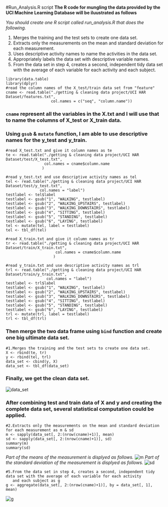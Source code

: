 #Run_Analysis.R script
**The R code for mungling the data provided by the UCI Machine Learning Database will be iluustrated as follows**

*You should create one R script called run_analysis.R that does the following.*

1. Merges the training and the test sets to create one data set.
2. Extracts only the measurements on the mean and standard deviation for each measurement.
3. Uses descriptive activity names to name the activities in the data set.
4. Appropriately labels the data set with descriptive variable names.
5. From the data set in step 4, creates a second, independent tidy data set with the average of each variable for each activity and each subject.

```
library(data.table)
library(dplyr)
#read the column names of the X_test/train data set from "feature"
cname <- read.table("./getting & cleaning data project/UCI HAR Dataset/features.txt",
                    col.names = c("seq", "column.name"))
```
### `cname` represent all the variables in the X.txt and I will use that to name the columns of X_test or X_train data.
### Using `gsub` & `mutate` function, I am able to use descriptive names for the y_test and y_train.
```
#read X_test.txt and give it column names as te
te <- read.table("./getting & cleaning data project/UCI HAR Dataset/test/X_test.txt",
                 col.names = cname$column.name
                )

#read y_test.txt and use descriptive activity names as tel
tel <- read.table("./getting & cleaning data project/UCI HAR Dataset/test/y_test.txt",
               col.names = "label")
testlabel <- tel$label
testlabel <- gsub("1", "WALKING", testlabel)
testlabel <- gsub("2", "WALKING_UPSTAIRS", testlabel)
testlabel <- gsub("3", "WALKING_DOWNSTAIRS", testlabel)
testlabel <- gsub("4", "SITTING", testlabel)
testlabel <- gsub("5", "STANDING", testlabel)
testlabel <- gsub("6", "LAYING", testlabel)
tel <- mutate(tel, label = testlabel)
tel <- tbl_df(tel)

#read X_train.txt and give it column names as tr
tr <- read.table("./getting & cleaning data project/UCI HAR Dataset/train/X_train.txt",
                      col.names = cname$column.name
                     )

#read y_train.txt and use descriptive activity names as trl
trl <- read.table("./getting & cleaning data project/UCI HAR Dataset/train/y_train.txt",
                  col.names = "label")
testlabel <- trl$label
testlabel <- gsub("1", "WALKING", testlabel)
testlabel <- gsub("2", "WALKING_UPSTAIRS", testlabel)
testlabel <- gsub("3", "WALKING_DOWNSTAIRS", testlabel)
testlabel <- gsub("4", "SITTING", testlabel)
testlabel <- gsub("5", "STANDING", testlabel)
testlabel <- gsub("6", "LAYING", testlabel)
trl <- mutate(trl, label = testlabel)
trl <- tbl_df(trl)
```
### Then merge the two data frame using `bind` function and create one big ultimate data set.
```
#1.Merges the training and the test sets to create one data set.
X <- rbind(te, tr)
y <- rbind(tel, trl)
data_set <- cbind(y, X)
data_set <- tbl_df(data_set)
```
### Finally, we get the clean data set.
![data_set](https://github.com/Edward-Aidi/pic-for-week4-project/raw/master/data_set.png)
### After combining test and train data of X and y and creating the complete data set, several statistical computation could be applied.
```
#2.Extracts only the measurements on the mean and standard deviation for each measurement as m & sd
m <- sapply(data_set[, 2:(nrow(cname)+1)], mean)
sd <- sapply(data_set[, 2:(nrow(cname)+1)], sd)
summary(m)
summary(sd)
```
*Part of the means of the measurement is displyed as follows.*
![m](https://github.com/Edward-Aidi/pic-for-week4-project/raw/master/m.png)
*Part of the standard deviation of the measurement is displyed as follows.*
![sd](https://github.com/Edward-Aidi/pic-for-week4-project/raw/master/sd.png)
```
#5.From the data set in step 4, creates a second, independent tidy data set with the average of each variable for each activity 
   and each subject as g
g <- aggregate(data_set[, 2:(nrow(cname)+1)], by = data_set[, 1], mean)
```
![g](https://github.com/Edward-Aidi/pic-for-week4-project/raw/master/g.png)
